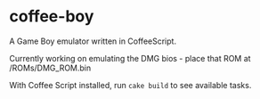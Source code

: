 coffee-boy
==========

A Game Boy emulator written in CoffeeScript.

Currently working on emulating the DMG bios - place that ROM at /ROMs/DMG_ROM.bin

With Coffee Script installed, run ```cake build``` to see available tasks.
